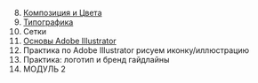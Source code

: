 8. [Композиция и Цвета](WD-2/WD-2-8.md)
9. [Типографика](WD-2/WD-2-9.md)
10. Сетки
11. [Основы Adobe Illustrator](WD-2/WD-2-11.md)
12. Практика по Adobe Illustrator рисуем иконку/иллюстрацию
13. Практика: логотип и бренд гайдлайны
14. МОДУЛЬ 2
